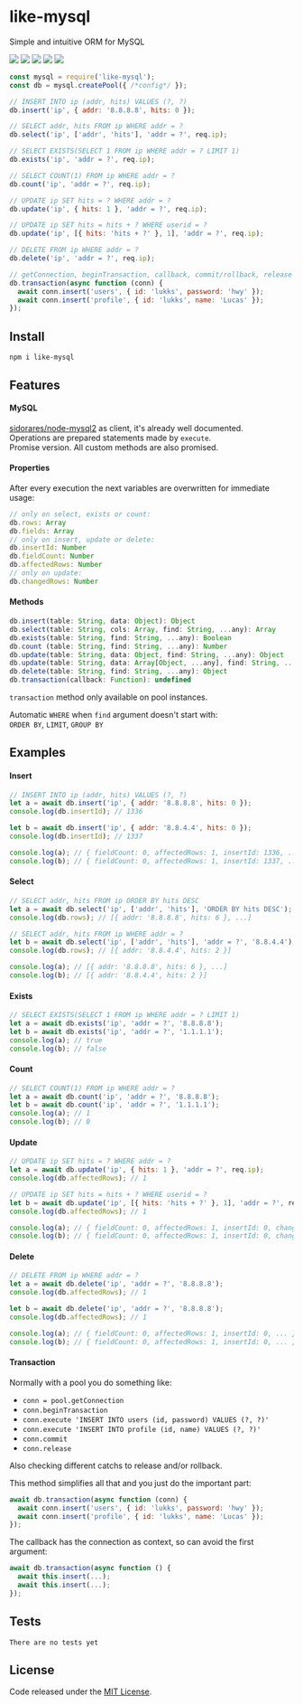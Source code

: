 # like-mysql

Simple and intuitive ORM for MySQL

![](https://img.shields.io/npm/v/like-mysql.svg) [![](https://img.shields.io/maintenance/yes/2019.svg?style=flat-square)](https://github.com/LuKks/like-mysql) ![](https://img.shields.io/github/size/lukks/like-mysql/index.js.svg) ![](https://img.shields.io/npm/dt/like-mysql.svg) ![](https://img.shields.io/github/license/LuKks/like-mysql.svg)

```javascript
const mysql = require('like-mysql');
const db = mysql.createPool({ /*config*/ });

// INSERT INTO ip (addr, hits) VALUES (?, ?)
db.insert('ip', { addr: '8.8.8.8', hits: 0 });

// SELECT addr, hits FROM ip WHERE addr = ?
db.select('ip', ['addr', 'hits'], 'addr = ?', req.ip);

// SELECT EXISTS(SELECT 1 FROM ip WHERE addr = ? LIMIT 1)
db.exists('ip', 'addr = ?', req.ip);

// SELECT COUNT(1) FROM ip WHERE addr = ?
db.count('ip', 'addr = ?', req.ip);

// UPDATE ip SET hits = ? WHERE addr = ?
db.update('ip', { hits: 1 }, 'addr = ?', req.ip);

// UPDATE ip SET hits = hits + ? WHERE userid = ?
db.update('ip', [{ hits: 'hits + ?' }, 1], 'addr = ?', req.ip);

// DELETE FROM ip WHERE addr = ?
db.delete('ip', 'addr = ?', req.ip);

// getConnection, beginTransaction, callback, commit/rollback, release
db.transaction(async function (conn) {
  await conn.insert('users', { id: 'lukks', password: 'hwy' });
  await conn.insert('profile', { id: 'lukks', name: 'Lucas' });
});
```

## Install
```
npm i like-mysql
```

## Features
#### MySQL
[sidorares/node-mysql2](https://github.com/sidorares/node-mysql2) as client, it's already well documented.\
Operations are prepared statements made by `execute`.\
Promise version. All custom methods are also promised.

#### Properties
After every execution the next variables are overwritten for immediate usage:
```javascript
// only on select, exists or count:
db.rows: Array
db.fields: Array
// only on insert, update or delete:
db.insertId: Number
db.fieldCount: Number
db.affectedRows: Number
// only on update:
db.changedRows: Number
```

#### Methods
```javascript
db.insert(table: String, data: Object): Object
db.select(table: String, cols: Array, find: String, ...any): Array
db.exists(table: String, find: String, ...any): Boolean
db.count (table: String, find: String, ...any): Number
db.update(table: String, data: Object, find: String, ...any): Object
db.update(table: String, data: Array[Object, ...any], find: String, ...any): Object
db.delete(table: String, find: String, ...any): Object
db.transaction(callback: Function): undefined
```

`transaction` method only available on pool instances.

Automatic `WHERE` when `find` argument doesn't start with:\
`ORDER BY`, `LIMIT`, `GROUP BY`

## Examples
#### Insert
```javascript
// INSERT INTO ip (addr, hits) VALUES (?, ?)
let a = await db.insert('ip', { addr: '8.8.8.8', hits: 0 });
console.log(db.insertId); // 1336

let b = await db.insert('ip', { addr: '8.8.4.4', hits: 0 });
console.log(db.insertId); // 1337

console.log(a); // { fieldCount: 0, affectedRows: 1, insertId: 1336, ... }
console.log(b); // { fieldCount: 0, affectedRows: 1, insertId: 1337, ... }
```

#### Select
```javascript
// SELECT addr, hits FROM ip ORDER BY hits DESC
let a = await db.select('ip', ['addr', 'hits'], 'ORDER BY hits DESC');
console.log(db.rows); // [{ addr: '8.8.8.8', hits: 6 }, ...]

// SELECT addr, hits FROM ip WHERE addr = ?
let b = await db.select('ip', ['addr', 'hits'], 'addr = ?', '8.8.4.4');
console.log(db.rows); // [{ addr: '8.8.4.4', hits: 2 }]

console.log(a); // [{ addr: '8.8.8.8', hits: 6 }, ...]
console.log(b); // [{ addr: '8.8.4.4', hits: 2 }]
```

#### Exists
```javascript
// SELECT EXISTS(SELECT 1 FROM ip WHERE addr = ? LIMIT 1)
let a = await db.exists('ip', 'addr = ?', '8.8.8.8');
let b = await db.exists('ip', 'addr = ?', '1.1.1.1');
console.log(a); // true
console.log(b); // false
```

#### Count
```javascript
// SELECT COUNT(1) FROM ip WHERE addr = ?
let a = await db.count('ip', 'addr = ?', '8.8.8.8');
let b = await db.count('ip', 'addr = ?', '1.1.1.1');
console.log(a); // 1
console.log(b); // 0
```

#### Update
```javascript
// UPDATE ip SET hits = ? WHERE addr = ?
let a = await db.update('ip', { hits: 1 }, 'addr = ?', req.ip);
console.log(db.affectedRows); // 1

// UPDATE ip SET hits = hits + ? WHERE userid = ?
let b = await db.update('ip', [{ hits: 'hits + ?' }, 1], 'addr = ?', req.ip);
console.log(db.affectedRows); // 1

console.log(a); // { fieldCount: 0, affectedRows: 1, insertId: 0, changedRows: 1, ... }
console.log(b); // { fieldCount: 0, affectedRows: 1, insertId: 0, changedRows: 1, ... }
```

#### Delete
```javascript
// DELETE FROM ip WHERE addr = ?
let a = await db.delete('ip', 'addr = ?', '8.8.8.8');
console.log(db.affectedRows); // 1

let b = await db.delete('ip', 'addr = ?', '8.8.8.8');
console.log(db.affectedRows); // 1

console.log(a); // { fieldCount: 0, affectedRows: 1, insertId: 0, ... }
console.log(b); // { fieldCount: 0, affectedRows: 1, insertId: 0, ... }
```

#### Transaction
Normally with a pool you do something like:
- `conn = pool.getConnection`
- `conn.beginTransaction`
- `conn.execute 'INSERT INTO users (id, password) VALUES (?, ?)'`
- `conn.execute 'INSERT INTO profile (id, name) VALUES (?, ?)'`
- `conn.commit`
- `conn.release`

Also checking different catchs to release and/or rollback.

This method simplifies all that and you just do the important part:
```javascript
await db.transaction(async function (conn) {
  await conn.insert('users', { id: 'lukks', password: 'hwy' });
  await conn.insert('profile', { id: 'lukks', name: 'Lucas' });
});
```

The callback has the connection as context, so can avoid the first argument:
```javascript
await db.transaction(async function () {
  await this.insert(...);
  await this.insert(...);
});
```

## Tests
```
There are no tests yet
```

## License
Code released under the [MIT License](https://github.com/LuKks/like-mysql/blob/master/LICENSE).
